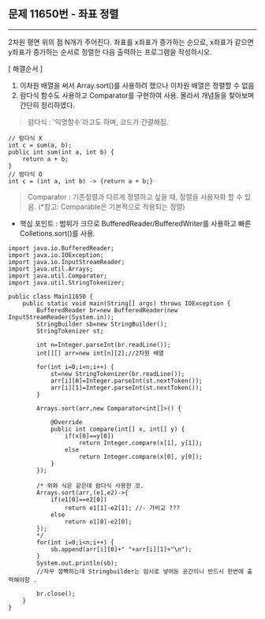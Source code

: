 ## 문제 11650번 - 좌표 정렬
---------------
2차원 평면 위의 점 N개가 주어진다. 좌표를 x좌표가 증가하는 순으로, x좌표가 같으면 y좌표가 증가하는 순서로 정렬한 다음 출력하는 프로그램을 작성하시오.

[ 해결순서 ]
1. 이차원 배열을 써서 Array.sort()를 사용하려 했으나 이차원 배열은 정렬할 수 없음
2. 람다식 함수도 사용하고 Comparator를 구현하여 사용. 몰라서 개념들을 찾아보며 간단히 정리하였다.
> 람다식 : '익명함수'라고도 하며, 코드가 간결해짐.
```
// 람다식 X
int c = sum(a, b);
public int sum(int a, int b) {
	return a + b;
}
// 람다식 O
int c = (int a, int b) -> {return a + b;}
```
> Comparator : 기존정렬과 다르게 정렬하고 싶을 때, 정렬을 사용자화 할 수 있음. (*참고: Comparable은 기본적으로 적용되는 정렬)

* 핵심 포인트 : 범위가 크므로 BufferedReader/BufferedWriter를 사용하고 빠른 Colletions.sort()를 사용.

```
import java.io.BufferedReader;
import java.io.IOException;
import java.io.InputStreamReader;
import java.util.Arrays;
import java.util.Comparator;
import java.util.StringTokenizer;

public class Main11650 {
	public static void main(String[] args) throws IOException {
		BufferedReader br=new BufferedReader(new InputStreamReader(System.in));
		StringBuilder sb=new StringBuilder();
		StringTokenizer st;
		
		int n=Integer.parseInt(br.readLine());
		int[][] arr=new int[n][2];//2차원 배열  
		
		for(int i=0;i<n;i++) {
			st=new StringTokenizer(br.readLine());
			arr[i][0]=Integer.parseInt(st.nextToken());
			arr[i][1]=Integer.parseInt(st.nextToken());
		}
		
		Arrays.sort(arr,new Comparator<int[]>() {

			@Override
			public int compare(int[] x, int[] y) {
				if(x[0]==y[0])
					return Integer.compare(x[1], y[1]);
				else
					return Integer.compare(x[0], y[0]);
			}
		});
		
		/* 위와 식은 같은데 람다식 사용한 것.
		Arrays.sort(arr,(e1,e2)->{
			if(e1[0]==e2[0])
				return e1[1]-e2[1]; //-	가비교 ???
			else
				return e1[0]-e2[0];
		});
		*/
		for(int i=0;i<n;i++) {
			sb.append(arr[i][0]+" "+arr[i][1]+"\n");
		}
		System.out.println(sb); 
		//자꾸 깜빡하는데 Stringbuilder는 임시로 넣어둔 공간이니 반드시 한번에 출력해야함 .
		
		br.close();
	}
}
```
